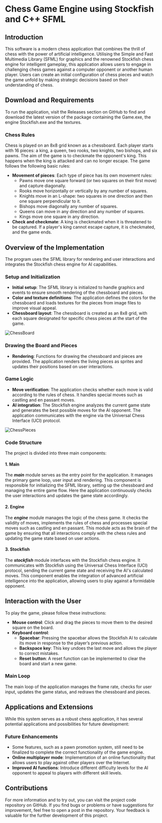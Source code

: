 # Chess Game Engine using Stockfish and C++ SFML 

## Introduction 
This software is a modern chess application that combines the thrill of chess with the power of artificial intelligence. Utilising the Simple and Fast Multimedia Library (SFML) for graphics and the renowned Stockfish chess engine for intelligent gameplay, this application allows users to engage in challenging chess games against a computer opponent or another human player. Users can create an initial configuration of chess pieces and watch the game unfold by making strategic decisions based on their understanding of chess.

## Download and Requirements
To run the application, visit the Releases section on GitHub to find and download the latest version of the package containing the Game.exe, the engine Stockfish.exe and the textures.

### Chess Rules
Chess is played on an 8x8 grid known as a chessboard. Each player starts with 16 pieces: a king, a queen, two rooks, two knights, two bishops, and six pawns. The aim of the game is to checkmate the opponent's king. This happens when the king is attacked and can no longer escape. The game follows the following basic rules:
- **Movement of pieces**: Each type of piece has its own movement rules:
  - Pawns move one square forward (or two squares on their first move) and capture diagonally.
  - Rooks move horizontally or vertically by any number of squares.
  - Knights move in an L-shape: two squares in one direction and then one square perpendicular to it.
  - Bishops move diagonally any number of squares.
  - Queens can move in any direction and any number of squares.
  - Kings move one square in any direction.
- **Check and checkmate**: A king is checkmated when it is threatened to be captured. If a player's king cannot escape capture, it is checkmated, and the game ends.

## Overview of the Implementation
The program uses the SFML library for rendering and user interactions and integrates the Stockfish chess engine for AI capabilities.

### Setup and Initialization
- **Initial setup**: The SFML library is initialized to handle graphics and events to ensure smooth rendering of the chessboard and pieces.
- **Color and texture definitions**: The application defines the colors for the chessboard and loads textures for the pieces from image files to improve visual appeal.
- **Chessboard layout**: The chessboard is created as an 8x8 grid, with each square designated for specific chess pieces at the start of the game.

![ChessBoard](https://github.com/user-attachments/assets/b5ba918a-e2c0-4784-85f0-c338ff040419)

### Drawing the Board and Pieces
- **Rendering**: Functions for drawing the chessboard and pieces are provided. The application renders the living pieces as sprites and updates their positions based on user interactions.

### Game Logic
- **Move verification**: The application checks whether each move is valid according to the rules of chess. It handles special moves such as castling and en passant moves.
- **AI integration**: The Stockfish engine analyzes the current game state and generates the best possible moves for the AI opponent. The application communicates with the engine via the Universal Chess Interface (UCI) protocol.

![ChessPieces](https://github.com/user-attachments/assets/edad4594-ed83-4a31-a5bc-e275019c84ec)

### Code Structure
The project is divided into three main components:

#### 1. Main
The ***main*** module serves as the entry point for the application. It manages the primary game loop, user input and rendering. This component is responsible for initializing the SFML library, setting up the chessboard and managing the entire game flow. Here the application continuously checks the user interactions and updates the game state accordingly.

#### 2. Engine
The ***engine*** module manages the logic of the chess game. It checks the validity of moves, implements the rules of chess and processes special moves such as castling and en passant. This module acts as the brain of the game by ensuring that all interactions comply with the chess rules and updating the game state based on user actions.

#### 3. Stockfish
The ***stockfish*** module interfaces with the Stockfish chess engine. It communicates with Stockfish using the Universal Chess Interface (UCI) protocol, sending the current game state and receiving the AI's calculated moves. This component enables the integration of advanced artificial intelligence into the application, allowing users to play against a formidable opponent.

## Interaction with the User
To play the game, please follow these instructions:
- **Mouse control**: Click and drag the pieces to move them to the desired square on the board.
- **Keyboard control**:
  - **Spacebar**: Pressing the spacebar allows the Stockfish AI to calculate its move in response to the player’s previous action.
  - **Backspace key**: This key undoes the last move and allows the player to correct mistakes.
  - **Reset button**: A reset function can be implemented to clear the board and start a new game.

### Main Loop
The main loop of the application manages the frame rate, checks for user input, updates the game status, and redraws the chessboard and pieces.

## Applications and Extensions
While this system serves as a robust chess application, it has several potential applications and possibilities for future development:

### Future Enhancements
- Some features, such as a pawn promotion system, still need to be finalized to complete the correct functionality of the game engine.
- **Online multiplayer mode**: Implementation of an online functionality that allows users to play against other players over the Internet.
- **Improved AI functions**: Introduce different difficulty levels for the AI opponent to appeal to players with different skill levels.

## Contributions
For more information and to try out, you can visit the project code repository on GitHub. If you find bugs or problems or have suggestions for improvement, feel free to open a post in the repository. Your feedback is valuable for the further development of this project.
